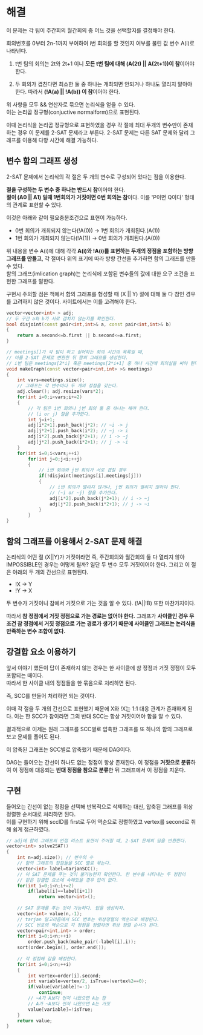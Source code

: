 # 해결

이 문제는 각 팀이 주간회의 월간회의 중 어느 것을 선택할지를 결정해야 한다.

회의번호를 0부터 2n-1까지 부여하여 i번 회의를 할 것인지 여부를 불린 값 변수 A(i)로 나타낸다.

1.  t번 팀의 회의는 2t와 2t+1 이니 
    **모든 t번 팀에 대해 (A(2t) || A(2t+1))이 참**이어야 한다.

2.  두 회의가 겹친다면 최소한 둘 중 하나는 개최되면 안되거나 하나도 열리지 말아야 한다.
    따라서 **(!A(a) || !A(b)) 이 참**이어야 한다.


위 사항을 모두 && 연산자로 묶으면 논리식을 얻을 수 있다.  
이는 논리곱 정규형(conjuctive normalform)으로 표현된다.  

이때 논리식을 논리곱 정규형으로 표현하였을 경우 각 절에 최대 두개의 변수만이 존재하는 경우 이 문제를 2-SAT 문제라고 부른다.
2-SAT 문제는 다른 SAT 문제와 달리 그래프를 이용해 다항 시간에 해결 가능하다.  



## 변수 함의 그래프 생성

2-SAT 문제에서 논리식의 각 절은 두 개의 변수로 구성되어 있다는 점을 이용한다.

**절을 구성하는 두 변수 중 하나는 반드시 참**이어야 한다.  
**절이 (A0 || A1) 일때 1번회의가 거짓이면 0번 회의는 참**이다. 이를 'P이면 Q이다' 형태의 관계로 표현할 수 있다.  

이것은 아래와 같이 필요충분조건으로 표현이 가능하다.  

-   0번 회의가 개최되지 않는다(!A(0)) -> 1번 회의가 개최된다.(A(1))
-   1번 회의가 개최되지 않는다(!A(1)) -> 0번 회의가 개최된다.(A(0))

위 내용을 변수 A(i)에 대해 각각 **A(i)와 !A(i)를 표현하는 두개의 정점을 포함하는 방향 그래프를 만들고**, 각 절마다 위의 표기에 따라 방향 간선을 추가하면 함의 그래프를 만들 수 있다.  
함의 그래프(imlication graph)는 논리식에 포함된 변수들의 값에 대한 요구 조건을 표현한 그래프를 말한다.  

구현시 주의할 점은 책에서 함의 그래프를 형성할 때 (X || Y) 절에 대해 둘 다 참인 경우를 고려하지 않은 것이다. 사이트에서는 이를 고려해야 한다.  
```c++
vector<vector<int> > adj;
// 두 구간 a와 b가 서로 겹치지 않는지를 확인한다.
bool disjoint(const pair<int,int>& a, const pair<int,int>& b)
{
    return a.second<=b.first || b.second<=a.first;
}

// meetings[]가 각 팀이 하고 싶어하는 회의 시간의 목록일 때,
// 이를 2-SAT 문제로 변환한 뒤 함의 그래프를 생성한다.
// i번 팀은 meetings[2*i] 혹은 meetings[2*i+1] 중 하나 시간에 회의실을 써야 한다.
void makeGraph(const vector<pair<int,int> >& meetings)
{
    int vars=meetings.size();
    // 그래프는 각 변수마다 두 개의 정점을 갖는다.
    adj.clear(); adj.resize(vars*2);
    for(int i=0;i<vars;i+=2)
    {
        // 각 팀은 i번 회의나 j번 회의 둘 중 하나는 해야 한다.
        // (i or j) 절을 추가한다.
        int j=i+1;
        adj[i*2+1].push_back(j*2); // ~i -> j
        adj[j*2+1].push_back(i*2); // ~j -> i
        adj[i*2].push_back(j*2+1); // i -> ~j
        adj[j*2].push_back(i*2+1); // j -> ~i
    }
    for(int i=0;i<vars;++i)
        for(int j=0;j<i;++j)
        {
            // i번 회의와 j번 회의가 서로 겹칠 경우
            if(!disjoint(meetings[i],meetings[j]))
            {
                // i번 회의가 열리지 않거나, j번 회의가 열리지 않아야 한다.
                // (~i or ~j) 절을 추가한다.
                adj[i*2].push_back(j*2+1); // i -> ~j
                adj[j*2].push_back(i*2+1); // j -> ~i
            }
        }
}
```

## 함의 그래프를 이용해서 2-SAT 문제 해결

논리식의 어떤 절 (X||Y)가 거짓이라면 즉, 주간회의와 월간회의 둘 다 열리지 않아 IMPOSSIBLE인 경우는 어떻게 될까? 일단 두 변수 모두 거짓이어야 한다. 
그리고 이 절은 아래의 두 개의 간선으로 표현된다.

- !X -> Y
- !Y -> X

두 변수가 거짓이니 참에서 거짓으로 가는 것을 알 수 있다. (!A||!B) 또한 마찬가지이다.

따라서 **참 정점에서 거짓 정점으로 가는 경로는 없어야 한다.**
그래프가 **사이클인 경우 무조건 참 정점에서 거짓 정점으로 가는 경로가 생기기 때문에 사이클인 그래프는 논리식을 만족하는 변수 조합이 없다.**


## 강결합 요소 이용하기

앞서 이야기 했든이 답이 존재하지 않는 경우는 한 사이클에 참 정점과 거짓 정점이 모두 포함되는 때이다.  
따라서 한 사이클 내의 정점들을 한 묶음으로 처리하면 된다.  

즉, SCC를 만들어 처리하면 되는 것이다.  

이때 각 절을 두 개의 간선으로 표현했기 때문에 X와 !X는 1:1 대응 관계가 존재하게 된다.
이는 한 SCC가 참이라면 그의 반대 SCC는 항상 거짓이어야 함을 알 수 있다.

결과적으로 이제는 원래 그래프를 SCC별로 압축한 그래프를 또 하나의 함의 그래프로 보고 문제를 풀어도 된다.  

이 압축된 그래프는 SCC별로 압축했기 때문에 DAG이다.

DAG는 들어오는 간선이 하나도 없는 정점이 항상 존재한다. 
이 정점을 **거짓으로 분류**하여 이 정점에 대응되는 **반대 정점을 참으로 분류**한 뒤 그래프에서 이 정점을 지운다. 


## 구현 
들어오는 간선이 없는 정점을 선택해 반복적으로 삭제하는 대신, 압축된 그래프를 위상 정렬한 순서대로 처리하면 된다.  
이를 구현하기 위해 sccID를 first로 두어 역순으로 정렬하였고 vertex를 second로 취해 쉽게 접근하였다.

```c++
// adj에 함의 그래프의 인접 리스트 표현이 주어질 떄, 2-SAT 문제의 답을 반환한다.
vector<int> solve2SAT()
{
    int n=adj.size(); // 변수의 수
    // 함의 그래프의 정점들을 SCC 별로 묶는다.
    vector<int> label=tarjanSCC();
    // 이 SAT 문제를 푸는 것이 불가능한지 확인한다. 한 변수를 나타내는 두 정점이
    // 같은 강결합 요소에 속해있을 경우 답이 없다.
    for(int i=0;i<n;i+=2)
        if(label[i]==label[i+1])
            return vector<int>();
    
    // SAT 문제를 푸는 것이 가능하다. 답을 생성하자.
    vector<int> value(n,-1);
    // tarjan 알고리즘에서 SCC 번호는 위상정렬의 역순으로 배정된다.
    // SCC 번호의 역순으로 각 정점을 정렬하면 위상 정렬 순서가 된다.
    vector<pair<int,int> > order;
    for(int i=0;i<n;++i)
        order.push_back(make_pair(-label[i],i));
    sort(order.begin(), order.end());
    
    // 각 정점에 값을 배정한다.
    for(int i=0;i<n;++i)
    {
        int vertex=order[i].second;
        int variable=vertex/2, isTrue=(vertex%2==0);
        if(value[variable]!=-1)
            continue;
        // ~A가 A보다 먼저 나왔으면 A는 참
        // A가 ~A보다 먼저 나왔으면 A는 거짓 
        value[variable]=!isTrue;
    }
    return value;
}
```

